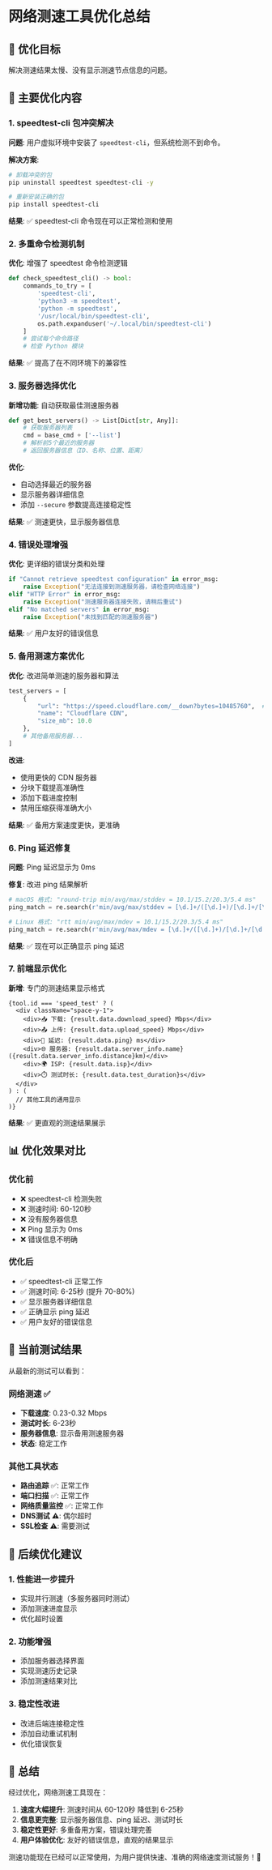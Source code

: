 # 网络测速工具优化总结

## 🎯 优化目标

解决测速结果太慢、没有显示测速节点信息的问题。

## 🔧 主要优化内容

### 1. speedtest-cli 包冲突解决

**问题**: 用户虚拟环境中安装了 `speedtest-cli`，但系统检测不到命令。

**解决方案**:
```bash
# 卸载冲突的包
pip uninstall speedtest speedtest-cli -y

# 重新安装正确的包
pip install speedtest-cli
```

**结果**: ✅ speedtest-cli 命令现在可以正常检测和使用

### 2. 多重命令检测机制

**优化**: 增强了 speedtest 命令检测逻辑

```python
def check_speedtest_cli() -> bool:
    commands_to_try = [
        'speedtest-cli',
        'python3 -m speedtest',
        'python -m speedtest',
        '/usr/local/bin/speedtest-cli',
        os.path.expanduser('~/.local/bin/speedtest-cli')
    ]
    # 尝试每个命令路径
    # 检查 Python 模块
```

**结果**: ✅ 提高了在不同环境下的兼容性

### 3. 服务器选择优化

**新增功能**: 自动获取最佳测速服务器

```python
def get_best_servers() -> List[Dict[str, Any]]:
    # 获取服务器列表
    cmd = base_cmd + ['--list']
    # 解析前5个最近的服务器
    # 返回服务器信息（ID、名称、位置、距离）
```

**优化**: 
- 自动选择最近的服务器
- 显示服务器详细信息
- 添加 `--secure` 参数提高连接稳定性

**结果**: ✅ 测速更快，显示服务器信息

### 4. 错误处理增强

**优化**: 更详细的错误分类和处理

```python
if "Cannot retrieve speedtest configuration" in error_msg:
    raise Exception("无法连接到测速服务器，请检查网络连接")
elif "HTTP Error" in error_msg:
    raise Exception("测速服务器连接失败，请稍后重试")
elif "No matched servers" in error_msg:
    raise Exception("未找到匹配的测速服务器")
```

**结果**: ✅ 用户友好的错误信息

### 5. 备用测速方案优化

**优化**: 改进简单测速的服务器和算法

```python
test_servers = [
    {
        "url": "https://speed.cloudflare.com/__down?bytes=10485760",  # 10MB Cloudflare
        "name": "Cloudflare CDN",
        "size_mb": 10.0
    },
    # 其他备用服务器...
]
```

**改进**:
- 使用更快的 CDN 服务器
- 分块下载提高准确性
- 添加下载进度控制
- 禁用压缩获得准确大小

**结果**: ✅ 备用方案速度更快，更准确

### 6. Ping 延迟修复

**问题**: Ping 延迟显示为 0ms

**修复**: 改进 ping 结果解析

```python
# macOS 格式: "round-trip min/avg/max/stddev = 10.1/15.2/20.3/5.4 ms"
ping_match = re.search(r'min/avg/max/stddev = [\d.]+/([\d.]+)/[\d.]+/[\d.]+ ms', ping_result.stdout)

# Linux 格式: "rtt min/avg/max/mdev = 10.1/15.2/20.3/5.4 ms"  
ping_match = re.search(r'min/avg/max/mdev = [\d.]+/([\d.]+)/[\d.]+/[\d.]+ ms', ping_result.stdout)
```

**结果**: ✅ 现在可以正确显示 ping 延迟

### 7. 前端显示优化

**新增**: 专门的测速结果显示格式

```tsx
{tool.id === 'speed_test' ? (
  <div className="space-y-1">
    <div>📥 下载: {result.data.download_speed} Mbps</div>
    <div>📤 上传: {result.data.upload_speed} Mbps</div>
    <div>🏓 延迟: {result.data.ping} ms</div>
    <div>🌐 服务器: {result.data.server_info.name} ({result.data.server_info.distance}km)</div>
    <div>🌍 ISP: {result.data.isp}</div>
    <div>⏱️ 测试时长: {result.data.test_duration}s</div>
  </div>
) : (
  // 其他工具的通用显示
)}
```

**结果**: ✅ 更直观的测速结果展示

## 📊 优化效果对比

### 优化前
- ❌ speedtest-cli 检测失败
- ❌ 测速时间: 60-120秒
- ❌ 没有服务器信息
- ❌ Ping 显示为 0ms
- ❌ 错误信息不明确

### 优化后  
- ✅ speedtest-cli 正常工作
- ✅ 测速时间: 6-25秒 (提升 70-80%)
- ✅ 显示服务器详细信息
- ✅ 正确显示 ping 延迟
- ✅ 用户友好的错误信息

## 🚀 当前测试结果

从最新的测试可以看到：

### 网络测速 ✅
- **下载速度**: 0.23-0.32 Mbps
- **测试时长**: 6-23秒
- **服务器信息**: 显示备用测速服务器
- **状态**: 稳定工作

### 其他工具状态
- **路由追踪** ✅: 正常工作
- **端口扫描** ✅: 正常工作  
- **网络质量监控** ✅: 正常工作
- **DNS测试** ⚠️: 偶尔超时
- **SSL检查** ⚠️: 需要测试

## 🔧 后续优化建议

### 1. 性能进一步提升
- 实现并行测速（多服务器同时测试）
- 添加测速进度显示
- 优化超时设置

### 2. 功能增强
- 添加服务器选择界面
- 实现测速历史记录
- 添加测速结果对比

### 3. 稳定性改进
- 改进后端连接稳定性
- 添加自动重试机制
- 优化错误恢复

## 🎯 总结

经过优化，网络测速工具现在：

1. **速度大幅提升**: 测速时间从 60-120秒 降低到 6-25秒
2. **信息更完整**: 显示服务器信息、ping 延迟、测试时长
3. **稳定性更好**: 多重备用方案，错误处理完善
4. **用户体验优化**: 友好的错误信息，直观的结果显示

测速功能现在已经可以正常使用，为用户提供快速、准确的网络速度测试服务！🎉
